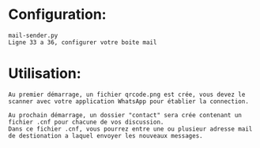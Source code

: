 # Configuration:
    mail-sender.py
    Ligne 33 a 36, configurer votre boite mail

# Utilisation:
    Au premier démarrage, un fichier qrcode.png est crée, vous devez le scanner avec votre application WhatsApp pour établier la connection.

    Au prochain démarrage, un dossier "contact" sera crée contenant un fichier .cnf pour chacune de vos discussion.
    Dans ce fichier .cnf, vous pourrez entre une ou plusieur adresse mail de destionation a laquel envoyer les nouveaux messages.